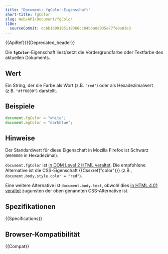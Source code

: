 ```yaml
---
title: "Document: fgColor-Eigenschaft"
short-title: fgColor
slug: Web/API/Document/fgColor
l10n:
  sourceCommit: dcbb1d99185118360cc84b3a0e935e77fe0a03e3
---
```


{{ApiRef}}{{Deprecated_header}}

Die **`fgColor`**-Eigenschaft liest/setzt die Vordergrundfarbe oder Textfarbe des aktuellen Dokuments.

## Wert

Ein String, der die Farbe als Wort (z.B. `"red"`) oder als Hexadezimalwert (z.B. `"#ff0000"`) darstellt.

## Beispiele

```js
document.fgColor = "white";
document.bgColor = "darkblue";
```

## Hinweise

Der Standardwert für diese Eigenschaft in Mozilla Firefox ist Schwarz (`#000000` in Hexadezimal).

`document.fgColor` ist [in DOM Level 2 HTML veraltet](https://www.w3.org/TR/DOM-Level-2-HTML/html.html#ID-26809268). Die empfohlene Alternative ist die CSS-Eigenschaft {{Cssxref("color")}} (z.B., `document.body.style.color = "red"`).

Eine weitere Alternative ist `document.body.text`, obwohl dies [in HTML 4.01 veraltet](https://www.w3.org/TR/html401/struct/global.html#adef-text) zugunsten der oben genannten CSS-Alternative ist.

## Spezifikationen

{{Specifications}}

## Browser-Kompatibilität

{{Compat}}

